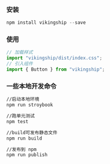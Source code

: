 ### 安装

```javascript
npm install vikingship --save
```

### 使用

```javascript
// 加载样式
import "vikingship/dist/index.css";
// 引入组件
import { Button } from "vikingship";
```

### 一些本地开发命令

```bash
//启动本地环境
npm run stroybook

//跑单元测试
npm test

//build可发布静态文件
npm run build

//发布到 npm
npm run publish
```
